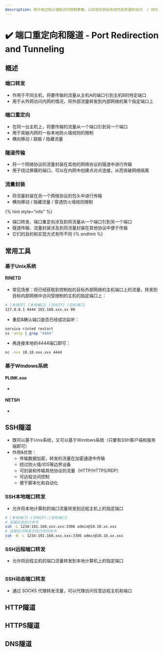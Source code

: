 ```yaml
---
description: 用于绕过防火墙和访问控制策略，以实现对目标系统内部资源的访问  / 持久访问
---
```


# ✔️ 端口重定向和隧道 - Port Redirection and Tunneling

## 概述

### 端口转发

* 作用于不同主机，将要传输的流量从主机A的端口引到主机B的特定端口
* 用于从外网访问内网的情况，将外部流量转发到内部网络的某个指定端口上

### 端口重定向

* 在同一台主机上，将要传输的流量从一个端口引到另一个端口
* 用于突破内网的一些本地防火墙规则的限制
* 横向移动 / 跳板 / 隐藏流量

### 隧道传输

* 将一个网络协议的流量封装在其他的网络协议的隧道中进行传输
* 用于绕过屏蔽的端口，可以在内网中创建点对点连接，从而突破网络隔离

### 流量封装

* 将流量封装在另一个网络协议的包头中进行传输
* 横向移动 / 隐藏流量 / 穿透防火墙规则限制

{% hint style="info" %}
* 端口转发、端口重定向涉及到将流量从一个端口引到另一个端口
* 隧道传输、流量封装涉及到将流量封装在其他协议中便于传输
* 它们的目的和实现方式有所不同
{% endhint %}

## 常用工具

### 基于Unix系统

#### RINETD&#x20;

* 常见场景：将已经获取到控制权的目标外部网络的主机端口上的流量，转发到目标内部网络中访问受限制的主机的指定端口上：

```bash
# [本地IP] [本地端口] [目标IP] [目标端口]
127.0.0.1 4444 192.168.xxx.xx 80
```

* 重启&确认端口是否已经成功监听：

```bash
service rinted restart
ss -antp | grep "4444"
```

* 再连接本地的4444端口即可：

```bash
nc -nvv 10.10.xxx.xxx 4444
```

### 基于Windows系统

#### PLINK.exe&#x20;

*



#### NETSH

*





## SSH隧道

* 既可以基于Unix系统，又可以基于Windows系统（只要有SSH客户端和服务端即可）
* 作用&优势：
  * 传输数据加密，转发的流量在加密通道中传输
  * 绕过防火墙/IDS等边界设备
  * 可封装和传输其他协议的流量（HTTP/HTTPS/RDP）
  * 可远程访问控制
  * 便于脚本化和自动化

### SSH本地端口转发

* 允许将本地计算机的端口流量转发到远程主机上的指定端口

```bash
# [本地端口]:[目标IP]:[目标端口] 
# 连接后会执行命令
ssh -L 1234:192.168.xxx.xxx:3306 admin@10.10.xx.xxx
# 连接后只转发不执行任何命令
ssh -N -L 1234:192.168.xxx.xxx:3306 admin@10.10.xx.xxx
```

### SSH远程端口转发

* 允许将远程主机的端口流量转发到本地计算机上的指定端口

```bash
```

### SSH动态端口转发

* 通过 SOCKS 代理转发流量，可以代理访问任意远程主机和端口





## HTTP隧道







## HTTPS隧道





## DNS隧道

